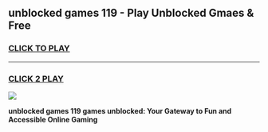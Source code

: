 
## unblocked games 119 - Play Unblocked Gmaes & Free
<h3>
<a href="https://news.freeplayer.one?title=unblocked_games_119&ref=23F">CLICK TO PLAY</a></h3>
<hr>

<h3>
<a href="https://news.freeplayer.one?title=unblocked_games_119&ref=23F">CLICK 2 PLAY</a>
  
</h3>

<a href="https://news.freeplayer.one?title=unblocked_games_119&ref=23F/"><img src="https://clearcache.store/games.png"></a>


**unblocked games 119 games unblocked: Your Gateway to Fun and Accessible Online Gaming**
